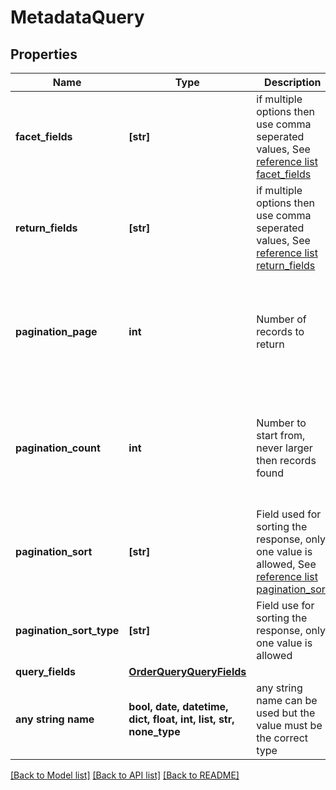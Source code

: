 # MetadataQuery


## Properties
Name | Type | Description | Notes
------------ | ------------- | ------------- | -------------
**facet_fields** | **[str]** | if multiple options then use comma seperated values, See [reference list facet_fields](https://seadatanet-buffer5.maris.nl/api_v5.1/reference_list/facet_fields) | [optional] 
**return_fields** | **[str]** | if multiple options then use comma seperated values, See [reference list return_fields](https://seadatanet-buffer5.maris.nl/api_v5.1/reference_list/return_fields) | [optional] 
**pagination_page** | **int** | Number of records to return | [optional]  if omitted the server will use the default value of 20
**pagination_count** | **int** | Number to start from, never larger then records found | [optional]  if omitted the server will use the default value of 0
**pagination_sort** | **[str]** | Field used for sorting the response, only one value is allowed, See [reference list pagination_sort](https://seadatanet-buffer5.maris.nl/api_v5.1/reference_list/pagination_sort) | [optional] 
**pagination_sort_type** | **[str]** | Field use for sorting the response, only one value is allowed | [optional] 
**query_fields** | [**OrderQueryQueryFields**](OrderQueryQueryFields.md) |  | [optional] 
**any string name** | **bool, date, datetime, dict, float, int, list, str, none_type** | any string name can be used but the value must be the correct type | [optional]

[[Back to Model list]](../README.md#documentation-for-models) [[Back to API list]](../README.md#documentation-for-api-endpoints) [[Back to README]](../README.md)


